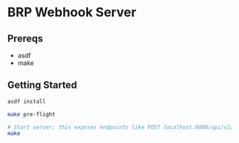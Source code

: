 # BRP Webhook Server

## Prereqs

- asdf
- make

## Getting Started

```sh
asdf install

make pre-flight

# Start server; this exposes endpoints like POST localhost:8080/api/v1/callback
make
```
